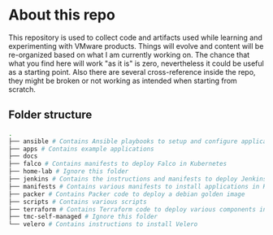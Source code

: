 # About this repo

This repository is used to collect code and artifacts used while learning and experimenting with VMware products. Things will evolve and content will be re-organized based on what I am currently working on.
The chance that what you find here will work "as it is" is zero, nevertheless it could be useful as a starting point. Also there are several cross-reference inside the repo, they might be broken or not working as intended when starting from scratch.

## Folder structure

<!-- BEGIN_FOLDER_STRUCTURE -->
```sh
.
├── ansible # Contains Ansible playbooks to setup and configure applications
├── apps # Contains example applications
├── docs
├── falco # Contains manifests to deploy Falco in Kubernetes
├── home-lab # Ignore this folder
├── jenkins # Contains the instructions and manifests to deploy Jenkins in Kubernetes
├── manifests # Contains various manifests to install applications in Kubernetes
├── packer # Contains Packer code to deploy a debian golden image
├── scripts # Contains various scripts
├── terraform # Contains Terraform code to deploy various components in vSphere, Vault and Kuber...
├── tmc-self-managed # Ignore this folder
└── velero # Contains instructions to install Velero
```
<!-- END_FOLDER_STRUCTURE -->
